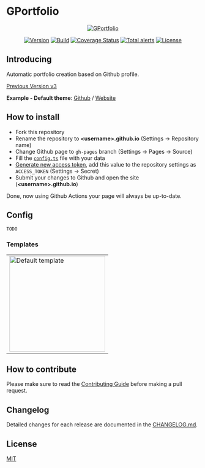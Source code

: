 # GPortfolio

<p align="center">
  <a href="https://github.com/GPortfolio/GPortfolio">
    <img src="https://raw.githubusercontent.com/GPortfolio/GPortfolio/master/src/assets/project/logo.png" alt="GPortfolio">
  </a>
</p>
<p align="center">
  <a href="https://github.com/GPortfolio/GPortfolio" rel="nofollow"><img src="https://img.shields.io/github/package-json/v/GPortfolio/GPortfolio.svg" alt="Version"></a>
  <a href="https://github.com/GPortfolio/GPortfolio/actions/workflows/pr.yml" rel="nofollow"><img src="https://github.com/GPortfolio/GPortfolio/actions/workflows/pr.yml/badge.svg" alt="Build"></a>
  <a href="https://codecov.io/github/GPortfolio/GPortfolio?branch=master"><img src="https://img.shields.io/codecov/c/github/GPortfolio/GPortfolio/dev.svg" alt="Coverage Status"></a>
  <a href="https://lgtm.com/projects/g/GPortfolio/GPortfolio/alerts/" rel="nofollow"><img src="https://img.shields.io/lgtm/alerts/g/GPortfolio/GPortfolio.svg?logo=lgtm&logoWidth=18" alt="Total alerts"></a>
  <a href="https://github.com/GPortfolio/GPortfolio" rel="nofollow"><img src="https://img.shields.io/github/license/GPortfolio/GPortfolio.svg" alt="License"></a>
</p>

## Introducing

Automatic portfolio creation based on Github profile.

[Previous Version v3](https://github.com/GPortfolio/GPortfolio/tree/v3.4.1)

**Example - Default theme**: [Github](https://github.com/Alexeykhr/alexeykhr.github.io) / [Website](https://alexeykhr.github.io)

## How to install

- Fork this repository
- Rename the repository to **\<username>.github.io** (Settings -> Repository name)
- Change Github page to `gh-pages` branch (Settings -> Pages -> Source)
- Fill the [`config.ts`](#config) file with your data
- [Generate new access token](https://github.com/settings/tokens/new), add this value to the repository settings as `ACCESS_TOKEN` (Settings -> Secret)
- Submit your changes to Github and open the site (**\<username>.github.io**)

Done, now using Github Actions your page will always be up-to-date.

## Config

`TODO`

### Templates

<table>
  <tr>
    <td>
      <a href="https://github.com/GPortfolio/GPortfolio/tree/master/src/assets/templates/default" title="Default template">
        <img src="https://raw.githubusercontent.com/GPortfolio/GPortfolio/master/src/assets/templates/default.png" width="250" alt="Default template">
      </a>
    </td>
  </tr>
</table>

## How to contribute

Please make sure to read the [Contributing Guide](https://github.com/GPortfolio/GPortfolio/blob/master/.github/CONTRIBUTING.md) before making a pull request.

## Changelog

Detailed changes for each release are documented in the [CHANGELOG.md](https://github.com/GPortfolio/GPortfolio/blob/master/CHANGELOG.md).

## License

[MIT](https://opensource.org/licenses/MIT)
